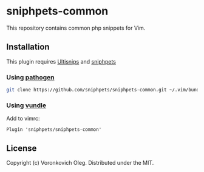 # sniphpets-common

This repository contains common php snippets for Vim.

## Installation

This plugin requires [Ultisnips](https://github.com/SirVer/ultisnips) and [sniphpets](https://github.com/sniphpets/sniphpets)

### Using [pathogen](https://github.com/tpope/vim-pathogen)

```sh
git clone https://github.com/sniphpets/sniphpets-common.git ~/.vim/bundle/sniphpets-common
```

### Using [vundle](https://github.com/gmarik/vundle)

Add to vimrc:

```vim
Plugin 'sniphpets/sniphpets-common'
```

## License

Copyright (c) Voronkovich Oleg. Distributed under the MIT.

